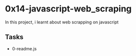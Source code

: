# 0x14-javascript-web_scraping
In this project, i learnt about web scrapping on javascript

## Tasks
* 0-readme.js
